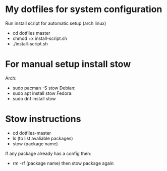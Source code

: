 # My dotfiles for system configuration 

Run install script for automatic setup (arch linux)
- cd dotfiles master
- chmod +x install-script.sh
- ./install-script.sh

# For manual setup install stow
Arch:
- sudo pacman -S stow
Debian: 
- sudo apt install stow
Fedora:
- sudo dnf install stow

# Stow instructions 
- cd dotfiles-master
- ls (to list avaliable packages)
- stow (package name)

If any package already has a config then:
- rm -rf (package name) then stow package again
